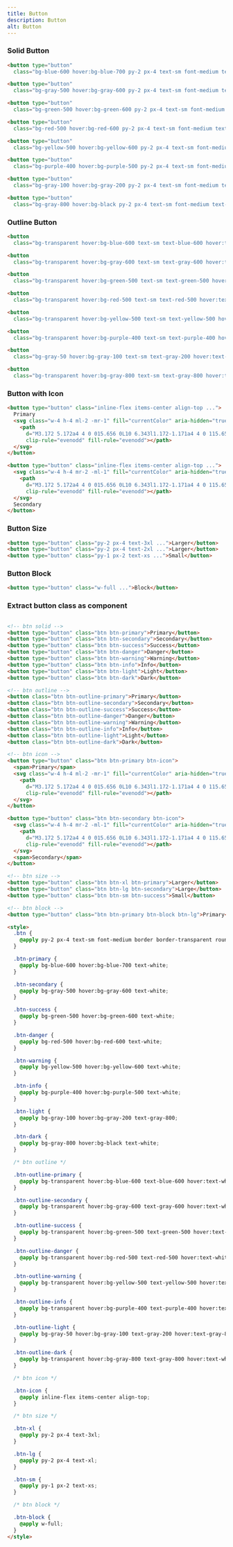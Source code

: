```yaml
---
title: Button
description: Button
alt: Button
---
```


<h3 class="page-desc">Solid Button</h3>

<base-snippet>

  <template v-slot:preview>
    <div class="p-2 space-y-2">
      <button type="button"
        class="bg-blue-600 hover:bg-blue-700 py-2 px-4 text-sm font-medium text-white border border-transparent rounded-lg focus:outline-none">Primary</button>
      <button type="button"
        class="bg-gray-500 hover:bg-gray-600 py-2 px-4 text-sm font-medium text-white border border-transparent rounded-lg focus:outline-none">Secondary</button>
      <button type="button"
        class="bg-green-500 hover:bg-green-600 py-2 px-4 text-sm font-medium text-white border border-transparent rounded-lg focus:outline-none">Success</button>
      <button type="button"
        class="bg-red-500 hover:bg-red-600 py-2 px-4 text-sm font-medium text-white border border-transparent rounded-lg focus:outline-none">Danger</button>
      <button type="button"
        class="bg-yellow-500 hover:bg-yellow-600 py-2 px-4 text-sm font-medium text-white border border-transparent rounded-lg focus:outline-none">Warning</button>
      <button type="button"
        class="bg-purple-400 hover:bg-purple-500 py-2 px-4 text-sm font-medium text-white border border-transparent rounded-lg focus:outline-none">Info</button>
      <button type="button"
        class="bg-gray-100 hover:bg-gray-200 py-2 px-4 text-sm font-medium text-gray-800 border border-transparent rounded-lg focus:outline-none">Light</button>
      <button type="button"
        class="bg-gray-800 hover:bg-black py-2 px-4 text-sm font-medium text-white border border-transparent rounded-lg focus:outline-none">Dark</button>
    </div>
  </template>

  <!-- snippet -->

  ```html
  <button type="button"
    class="bg-blue-600 hover:bg-blue-700 py-2 px-4 text-sm font-medium text-white border border-transparent rounded-lg focus:outline-none">Primary</button>

  <button type="button"
    class="bg-gray-500 hover:bg-gray-600 py-2 px-4 text-sm font-medium text-white border border-transparent rounded-lg focus:outline-none">Secondary</button>

  <button type="button"
    class="bg-green-500 hover:bg-green-600 py-2 px-4 text-sm font-medium text-white border border-transparent rounded-lg focus:outline-none">Success</button>

  <button type="button"
    class="bg-red-500 hover:bg-red-600 py-2 px-4 text-sm font-medium text-white border border-transparent rounded-lg focus:outline-none">Danger</button>

  <button type="button"
    class="bg-yellow-500 hover:bg-yellow-600 py-2 px-4 text-sm font-medium text-white border border-transparent rounded-lg focus:outline-none">Warning</button>

  <button type="button"
    class="bg-purple-400 hover:bg-purple-500 py-2 px-4 text-sm font-medium text-white border border-transparent rounded-lg focus:outline-none">Info</button>

  <button type="button"
    class="bg-gray-100 hover:bg-gray-200 py-2 px-4 text-sm font-medium text-gray-800 border border-transparent rounded-lg focus:outline-none">Light</button>

  <button type="button"
    class="bg-gray-800 hover:bg-black py-2 px-4 text-sm font-medium text-white border border-transparent rounded-lg focus:outline-none">Dark</button>
  ```

  <!-- end snippet -->

  <template v-slot:source>
    <a class="btn btn-primary btn-lg" href="https://play.tailwindcss.com/yBUgkPCRrI">Live Edit</a>
  </template>

</base-snippet>

<h3 class="section-desc">Outline Button</h3>

<base-snippet>

  <template v-slot:preview>
    <div class="p-2 space-y-2">
      <button
        class="bg-transparent hover:bg-blue-600 text-sm text-blue-600 hover:text-white font-semibold py-2 px-4 border border-blue-500 hover:border-transparent rounded-lg">Primary</button>
      <button
        class="bg-transparent hover:bg-gray-600 text-sm text-gray-600 hover:text-white font-semibold py-2 px-4 border border-gray-500 hover:border-transparent rounded-lg">Secondary</button>
      <button
        class="bg-transparent hover:bg-green-500 text-sm text-green-500 hover:text-white font-semibold py-2 px-4 border border-green-400 hover:border-transparent rounded-lg">Success</button>
      <button
        class="bg-transparent hover:bg-red-500 text-sm text-red-500 hover:text-white font-semibold py-2 px-4 border border-red-400 hover:border-transparent rounded-lg">Danger</button>
      <button
        class="bg-transparent hover:bg-yellow-500 text-sm text-yellow-500 hover:text-white font-semibold py-2 px-4 border border-yellow-400 hover:border-transparent rounded-lg">Warning</button>
      <button
        class="bg-transparent hover:bg-purple-400 text-sm text-purple-400 hover:text-white font-semibold py-2 px-4 border border-purple-400 hover:border-transparent rounded-lg">Info</button>
      <button
        class="bg-gray-50 hover:bg-gray-100 text-sm text-gray-200 hover:text-gray-800 font-semibold py-2 px-4 border border-gray-100 hover:border-transparent rounded-lg">Light</button>
      <button
        class="bg-transparent hover:bg-gray-800 text-sm text-gray-800 hover:text-white font-semibold py-2 px-4 border border-gray-800 hover:border-transparent rounded-lg">Dark</button>
    </div>
  </template>

  <!-- snippet -->

  ```html
  <button
    class="bg-transparent hover:bg-blue-600 text-sm text-blue-600 hover:text-white font-semibold py-2 px-4 border border-blue-500 hover:border-transparent rounded-lg">Primary</button>

  <button
    class="bg-transparent hover:bg-gray-600 text-sm text-gray-600 hover:text-white font-semibold py-2 px-4 border border-gray-500 hover:border-transparent rounded-lg">Secondary</button>

  <button
    class="bg-transparent hover:bg-green-500 text-sm text-green-500 hover:text-white font-semibold py-2 px-4 border border-green-400 hover:border-transparent rounded-lg">Success</button>

  <button
    class="bg-transparent hover:bg-red-500 text-sm text-red-500 hover:text-white font-semibold py-2 px-4 border border-red-400 hover:border-transparent rounded-lg">Danger</button>

  <button
    class="bg-transparent hover:bg-yellow-500 text-sm text-yellow-500 hover:text-white font-semibold py-2 px-4 border border-yellow-400 hover:border-transparent rounded-lg">Warning</button>

  <button
    class="bg-transparent hover:bg-purple-400 text-sm text-purple-400 hover:text-white font-semibold py-2 px-4 border border-purple-400 hover:border-transparent rounded-lg">Info</button>

  <button
    class="bg-gray-50 hover:bg-gray-100 text-sm text-gray-200 hover:text-gray-800 font-semibold py-2 px-4 border border-gray-100 hover:border-transparent rounded-lg">Light</button>

  <button
    class="bg-transparent hover:bg-gray-800 text-sm text-gray-800 hover:text-white font-semibold py-2 px-4 border border-gray-800 hover:border-transparent rounded-lg">Dark</button>
  ```

  <!-- end snippet -->

  <template v-slot:source>
    <a class="btn btn-primary btn-lg" href="https://play.tailwindcss.com/yBUgkPCRrI">Live Edit</a>
  </template>

</base-snippet>

<h3 class="section-desc">Button with Icon</h3>

<base-snippet :centered_preview="false">

  <template v-slot:preview>
    <div class="p-10">
      <div class="w-72 mx-auto text-center">
        <button type="button"
          class="inline-flex items-center align-top bg-blue-600 hover:bg-blue-700 py-2 px-4 text-sm font-medium text-white border border-transparent rounded-lg focus:outline-none">
          <span>Primary</span>
          <svg class="w-4 h-4 ml-2 -mr-1" fill="currentColor" aria-hidden="true" viewBox="0 0 20 20">
            <path
              d="M3.172 5.172a4 4 0 015.656 0L10 6.343l1.172-1.171a4 4 0 115.656 5.656L10 17.657l-6.828-6.829a4 4 0 010-5.656z"
              clip-rule="evenodd" fill-rule="evenodd"></path>
          </svg>
        </button>
        <button type="button"
          class="inline-flex items-center align-top bg-gray-500 hover:bg-gray-600 py-2 px-4 text-sm font-medium text-white border border-transparent rounded-lg focus:outline-none">
          <svg class="w-4 h-4 mr-2 -ml-1" fill="currentColor" aria-hidden="true" viewBox="0 0 20 20">
            <path
              d="M3.172 5.172a4 4 0 015.656 0L10 6.343l1.172-1.171a4 4 0 115.656 5.656L10 17.657l-6.828-6.829a4 4 0 010-5.656z"
              clip-rule="evenodd" fill-rule="evenodd"></path>
          </svg>
          <span>Secondary</span>
        </button>
      </div>
    </div>

  </template>

  <!-- snippet -->

  ```html
  <button type="button" class="inline-flex items-center align-top ...">
    Primary
    <svg class="w-4 h-4 ml-2 -mr-1" fill="currentColor" aria-hidden="true" viewBox="0 0 20 20">
      <path
        d="M3.172 5.172a4 4 0 015.656 0L10 6.343l1.172-1.171a4 4 0 115.656 5.656L10 17.657l-6.828-6.829a4 4 0 010-5.656z"
        clip-rule="evenodd" fill-rule="evenodd"></path>
    </svg>
  </button>

  <button type="button" class="inline-flex items-center align-top ...">
    <svg class="w-4 h-4 mr-2 -ml-1" fill="currentColor" aria-hidden="true" viewBox="0 0 20 20">
      <path
        d="M3.172 5.172a4 4 0 015.656 0L10 6.343l1.172-1.171a4 4 0 115.656 5.656L10 17.657l-6.828-6.829a4 4 0 010-5.656z"
        clip-rule="evenodd" fill-rule="evenodd"></path>
    </svg>
    Secondary
  </button>
  ```

  <!-- end snippet -->

  <template v-slot:source>
    <a class="btn btn-primary btn-lg" href="https://play.tailwindcss.com/yBUgkPCRrI">Live Edit</a>
  </template>

</base-snippet>

<h3 class="section-desc">Button Size</h3>

<base-snippet>

  <template v-slot:preview>
    <div class="p-2 space-y-2">
      <button type="button"
        class="bg-blue-600 hover:bg-blue-700 py-2 px-4 text-3xl font-medium text-white border border-transparent rounded-lg focus:outline-none">Larger</button>
      <button type="button"
        class="bg-blue-600 hover:bg-blue-700 py-2 px-4 text-2xl font-bold font-medium text-white border border-transparent rounded-lg focus:outline-none">Larger</button>
      <button type="button"
        class="bg-blue-600 hover:bg-blue-700 py-1 px-2 text-xs font-medium text-white border border-transparent rounded-lg focus:outline-none">Small</button>
    </div>
  </template>

  <!-- snippet -->

  ```html
  <button type="button" class="py-2 px-4 text-3xl ...">Larger</button>
  <button type="button" class="py-2 px-4 text-2xl ...">Larger</button>
  <button type="button" class="py-1 px-2 text-xs ...">Small</button>
  ```

  <!-- end snippet -->

  <template v-slot:source>
    <a class="btn btn-primary btn-lg" href="https://play.tailwindcss.com/yBUgkPCRrI">Live Edit</a>
  </template>

</base-snippet>

<h3 class="section-desc">Button Block</h3>

<base-snippet>

  <template v-slot:preview>
    <div class="w-full p-2 space-y-2">
      <button type="button"
        class="bg-blue-600 hover:bg-blue-700 py-2 px-4 font-medium text-white border border-transparent rounded-lg focus:outline-none w-full">Block</button>
    </div>
  </template>

  <!-- snippet -->

  ```html
  <button type="button" class="w-full ...">Block</button>
  ```

  <!-- end snippet -->

  <template v-slot:source>
    <a class="btn btn-primary btn-lg" href="https://play.tailwindcss.com/yBUgkPCRrI">Live Edit</a>
  </template>

</base-snippet>

<h3 class="section-desc">Extract button class as component</h3>

<base-snippet :disable_preview="true">

  <template v-slot:preview>
  </template>

  <!-- snippet -->

  ```html

  <!-- btn solid -->
  <button type="button" class="btn btn-primary">Primary</button>
  <button type="button" class="btn btn-secondary">Secondary</button>
  <button type="button" class="btn btn-success">Success</button>
  <button type="button" class="btn btn-danger">Danger</button>
  <button type="button" class="btn btn-warning">Warning</button>
  <button type="button" class="btn btn-info">Info</button>
  <button type="button" class="btn btn-light">Light</button>
  <button type="button" class="btn btn-dark">Dark</button>

  <!-- btn outline -->
  <button class="btn btn-outline-primary">Primary</button>
  <button class="btn btn-outline-secondary">Secondary</button>
  <button class="btn btn-outline-success">Success</button>
  <button class="btn btn-outline-danger">Danger</button>
  <button class="btn btn-outline-warning">Warning</button>
  <button class="btn btn-outline-info">Info</button>
  <button class="btn btn-outline-light">Light</button>
  <button class="btn btn-outline-dark">Dark</button>

  <!-- btn icon -->
  <button type="button" class="btn btn-primary btn-icon">
    <span>Primary</span>
    <svg class="w-4 h-4 ml-2 -mr-1" fill="currentColor" aria-hidden="true" viewBox="0 0 20 20">
      <path
        d="M3.172 5.172a4 4 0 015.656 0L10 6.343l1.172-1.171a4 4 0 115.656 5.656L10 17.657l-6.828-6.829a4 4 0 010-5.656z"
        clip-rule="evenodd" fill-rule="evenodd"></path>
    </svg>
  </button>

  <button type="button" class="btn btn-secondary btn-icon">
    <svg class="w-4 h-4 mr-2 -ml-1" fill="currentColor" aria-hidden="true" viewBox="0 0 20 20">
      <path
        d="M3.172 5.172a4 4 0 015.656 0L10 6.343l1.172-1.171a4 4 0 115.656 5.656L10 17.657l-6.828-6.829a4 4 0 010-5.656z"
        clip-rule="evenodd" fill-rule="evenodd"></path>
    </svg>
    <span>Secondary</span>
  </button>

  <!-- btn size -->
  <button type="button" class="btn btn-xl btn-primary">Larger</button>
  <button type="button" class="btn btn-lg btn-secondary">Large</button>
  <button type="button" class="btn btn-sm btn-success">Small</button>

  <!-- btn block -->
  <button type="button" class="btn btn-primary btn-block btn-lg">Primary</button>

  <style>
    .btn {
      @apply py-2 px-4 text-sm font-medium border border-transparent rounded-lg focus: outline-none;
    }

    .btn-primary {
      @apply bg-blue-600 hover:bg-blue-700 text-white;
    }

    .btn-secondary {
      @apply bg-gray-500 hover:bg-gray-600 text-white;
    }

    .btn-success {
      @apply bg-green-500 hover:bg-green-600 text-white;
    }

    .btn-danger {
      @apply bg-red-500 hover:bg-red-600 text-white;
    }

    .btn-warning {
      @apply bg-yellow-500 hover:bg-yellow-600 text-white;
    }

    .btn-info {
      @apply bg-purple-400 hover:bg-purple-500 text-white;
    }

    .btn-light {
      @apply bg-gray-100 hover:bg-gray-200 text-gray-800;
    }

    .btn-dark {
      @apply bg-gray-800 hover:bg-black text-white;
    }

    /* btn outline */

    .btn-outline-primary {
      @apply bg-transparent hover:bg-blue-600 text-blue-600 hover:text-white border-blue-500 hover:border-transparent;
    }

    .btn-outline-secondary {
      @apply bg-transparent hover:bg-gray-600 text-gray-600 hover:text-white border-gray-500 hover:border-transparent;
    }

    .btn-outline-success {
      @apply bg-transparent hover:bg-green-500 text-green-500 hover:text-white border-green-400 hover:border-transparent;
    }

    .btn-outline-danger {
      @apply bg-transparent hover:bg-red-500 text-red-500 hover:text-white border-red-400 hover:border-transparent;
    }

    .btn-outline-warning {
      @apply bg-transparent hover:bg-yellow-500 text-yellow-500 hover:text-white border-yellow-400 hover:border-transparent;
    }

    .btn-outline-info {
      @apply bg-transparent hover:bg-purple-400 text-purple-400 hover:text-white border-purple-400 hover:border-transparent;
    }

    .btn-outline-light {
      @apply bg-gray-50 hover:bg-gray-100 text-gray-200 hover:text-gray-800 border-gray-100 hover:border-transparent;
    }

    .btn-outline-dark {
      @apply bg-transparent hover:bg-gray-800 text-gray-800 hover:text-white border-gray-800 hover:border-transparent;
    }

    /* btn icon */

    .btn-icon {
      @apply inline-flex items-center align-top;
    }

    /* btn size */

    .btn-xl {
      @apply py-2 px-4 text-3xl;
    }

    .btn-lg {
      @apply py-2 px-4 text-xl;
    }

    .btn-sm {
      @apply py-1 px-2 text-xs;
    }

    /* btn block */

    .btn-block {
      @apply w-full;
    }
  </style>
  ```
  <!-- end snippet -->

  <template v-slot:source>
    <a class="btn btn-primary btn-lg" href="https://play.tailwindcss.com/yBUgkPCRrI">Live Edit</a>
  </template>

</base-snippet>

<related-ui search_key="badge"></related-ui>
